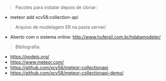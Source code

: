 > Pacotes para instalar depois de clonar:

- meteor add xcv58:collection-api

> Arquivo de modelagem ER na pasta server/

- Aberto com o sistema online: http://www.hufersil.com.br/hdatamodeler/

> Bibliografia:

- https://nodejs.org/
- https://www.meteor.com/
- https://github.com/xcv58/meteor-collectionapi
- https://github.com/xcv58/meteor-collectionapi-demo/